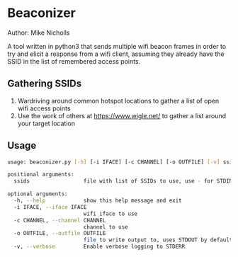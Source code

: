 # Beaconizer

Author: Mike Nicholls

A tool written in python3 that sends multiple wifi beacon frames in order to try and elicit a response from a
wifi client, assuming they already have the SSID in the list of remembered access points.

## Gathering SSIDs

1. Wardriving around common hotspot locations to gather a list of open wifi access points
2. Use the work of others at https://www.wigle.net/ to gather a list around your target location

## Usage

```sh
usage: beaconizer.py [-h] [-i IFACE] [-c CHANNEL] [-o OUTFILE] [-v] ssids

positional arguments:
  ssids                 file with list of SSIDs to use, use - for STDIN

optional arguments:
  -h, --help            show this help message and exit
  -i IFACE, --iface IFACE
                        wifi iface to use
  -c CHANNEL, --channel CHANNEL
                        channel to use
  -o OUTFILE, --outfile OUTFILE
                        file to write output to, uses STDOUT by default
  -v, --verbose         Enable verbose logging to STDERR

```
